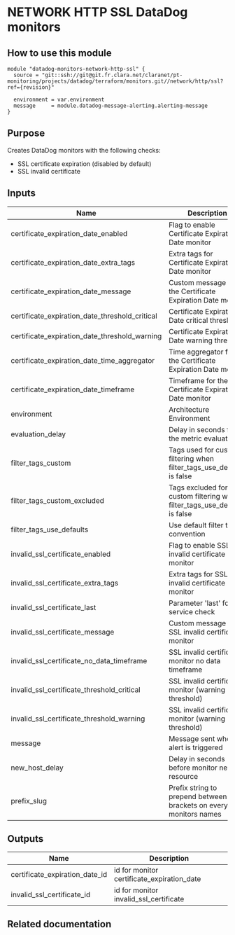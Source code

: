 # NETWORK HTTP SSL DataDog monitors

## How to use this module

```
module "datadog-monitors-network-http-ssl" {
  source = "git::ssh://git@git.fr.clara.net/claranet/pt-monitoring/projects/datadog/terraform/monitors.git//network/http/ssl?ref={revision}"

  environment = var.environment
  message     = module.datadog-message-alerting.alerting-message
}

```

## Purpose

Creates DataDog monitors with the following checks:

- SSL certificate expiration (disabled by default)
- SSL invalid certificate

## Inputs

| Name | Description | Type | Default | Required |
|------|-------------|:----:|:-----:|:-----:|
| certificate\_expiration\_date\_enabled | Flag to enable Certificate Expiration Date monitor | string | `"false"` | no |
| certificate\_expiration\_date\_extra\_tags | Extra tags for Certificate Expiration Date monitor | list(string) | `[]` | no |
| certificate\_expiration\_date\_message | Custom message for the Certificate Expiration Date monitor | string | `""` | no |
| certificate\_expiration\_date\_threshold\_critical | Certificate Expiration Date critical threshold | string | `"15"` | no |
| certificate\_expiration\_date\_threshold\_warning | Certificate Expiration Date warning threshold | string | `"30"` | no |
| certificate\_expiration\_date\_time\_aggregator | Time aggregator for the Certificate Expiration Date monitor | string | `"max"` | no |
| certificate\_expiration\_date\_timeframe | Timeframe for the Certificate Expiration Date monitor | string | `"last_5m"` | no |
| environment | Architecture Environment | string | n/a | yes |
| evaluation\_delay | Delay in seconds for the metric evaluation | string | `"15"` | no |
| filter\_tags\_custom | Tags used for custom filtering when filter_tags_use_defaults is false | string | `"*"` | no |
| filter\_tags\_custom\_excluded | Tags excluded for custom filtering when filter_tags_use_defaults is false | string | `""` | no |
| filter\_tags\_use\_defaults | Use default filter tags convention | string | `"true"` | no |
| invalid\_ssl\_certificate\_enabled | Flag to enable SSL invalid certificate monitor | string | `"true"` | no |
| invalid\_ssl\_certificate\_extra\_tags | Extra tags for SSL invalid certificate monitor | list(string) | `[]` | no |
| invalid\_ssl\_certificate\_last | Parameter 'last' for the service check | string | `"6"` | no |
| invalid\_ssl\_certificate\_message | Custom message for SSL invalid certificate monitor | string | `""` | no |
| invalid\_ssl\_certificate\_no\_data\_timeframe | SSL invalid certificate monitor no data timeframe | string | `"10"` | no |
| invalid\_ssl\_certificate\_threshold\_critical | SSL invalid certificate monitor (warning threshold) | string | `"5"` | no |
| invalid\_ssl\_certificate\_threshold\_warning | SSL invalid certificate monitor (warning threshold) | string | `"5"` | no |
| message | Message sent when an alert is triggered | string | n/a | yes |
| new\_host\_delay | Delay in seconds before monitor new resource | string | `"300"` | no |
| prefix\_slug | Prefix string to prepend between brackets on every monitors names | string | `""` | no |

## Outputs

| Name | Description |
|------|-------------|
| certificate\_expiration\_date\_id | id for monitor certificate_expiration_date |
| invalid\_ssl\_certificate\_id | id for monitor invalid_ssl_certificate |

## Related documentation

